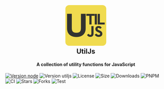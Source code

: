 <h2 align="center">
  <br>
  <img src="./assets/utiljs.png" alt="EeJs" width="128" style="border-radius:12px;"></a>
  <br>
  UtilJs
  <br>
</h2>

<h4 align="center">A collection of utility functions for JavaScript</h4>

[![Version node](https://img.shields.io/node/v/%40kinbay%2Futiljs)](https://www.npmjs.com/package/@kinbay/utiljs)
![Version utiljs](https://img.shields.io/github/package-json/v/keskinkaan/utiljs)
![License](https://img.shields.io/github/license/keskinkaan/utiljs)
![Size](https://img.shields.io/bundlephobia/min/%40kinbay%2Futiljs)
![Downloads](https://img.shields.io/npm/dt/%40kinbay%2Futiljs)
![PNPM](https://img.shields.io/badge/pnpm-compatible-brightgreen)
![CI](https://img.shields.io/github/actions/workflow/status/keskinkaan/utiljs/main.yaml?branch=dev&color=blue)
![Stars](https://img.shields.io/github/stars/keskinkaan/utiljs)
![Forks](https://img.shields.io/github/forks/keskinkaan/utiljs)
![Test](https://img.shields.io/codecov/c/github/keskinkaan/utiljs)
